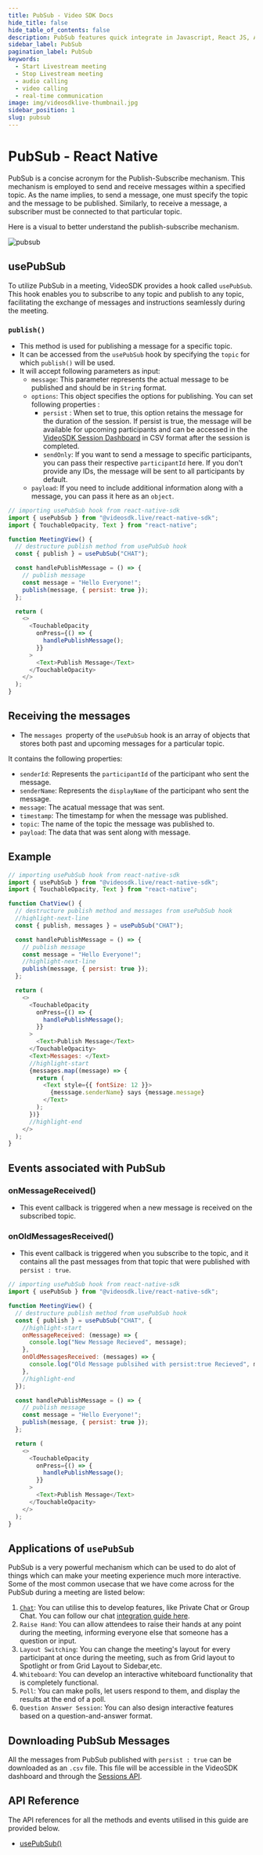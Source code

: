 ```yaml
---
title: PubSub - Video SDK Docs
hide_title: false
hide_table_of_contents: false
description: PubSub features quick integrate in Javascript, React JS, Android, IOS, React Native, Flutter with Video SDK to add live video & audio conferencing to your applications.
sidebar_label: PubSub
pagination_label: PubSub
keywords:
  - Start Livestream meeting
  - Stop Livestream meeting
  - audio calling
  - video calling
  - real-time communication
image: img/videosdklive-thumbnail.jpg 
sidebar_position: 1
slug: pubsub
---
```


# PubSub - React Native

PubSub is a concise acronym for the Publish-Subscribe mechanism. This mechanism is employed to send and receive messages within a specified topic. As the name implies, to send a message, one must specify the topic and the message to be published. Similarly, to receive a message, a subscriber must be connected to that particular topic.

Here is a visual to better understand the publish-subscribe mechanism.

![pubsub](/img/pubsub.png)

## usePubSub

To utilize PubSub in a meeting, VideoSDK provides a hook called `usePubSub`. This hook enables you to subscribe to any topic and publish to any topic, facilitating the exchange of messages and instructions seamlessly during the meeting.

### `publish()`

- This method is used for publishing a message for a specific topic.
- It can be accessed from the `usePubSub` hook by specifying the `topic` for which `publish()` will be used.
- It will accept following parameters as input:
  - `message`: This parameter represents the actual message to be published and should be in `String` format.
  - `options`: This object specifies the options for publishing. You can set following properties :
    - `persist` : When set to true, this option retains the message for the duration of the session. If persist is true, the message will be available for upcoming participants and can be accessed in the [VideoSDK Session Dashboard](https://app.videosdk.live/meetings/sessions) in CSV format after the session is completed.
    - `sendOnly`: If you want to send a message to specific participants, you can pass their respective `participantId` here. If you don't provide any IDs, the message will be sent to all participants by default.
  - `payload`: If you need to include additional information along with a message, you can pass it here as an `object`.

```js
// importing usePubSub hook from react-native-sdk
import { usePubSub } from "@videosdk.live/react-native-sdk";
import { TouchableOpacity, Text } from "react-native";

function MeetingView() {
  // destructure publish method from usePubSub hook
  const { publish } = usePubSub("CHAT");

  const handlePublishMessage = () => {
    // publish message
    const message = "Hello Everyone!";
    publish(message, { persist: true });
  };

  return (
    <>
      <TouchableOpacity
        onPress={() => {
          handlePublishMessage();
        }}
      >
        <Text>Publish Message</Text>
      </TouchableOpacity>
    </>
  );
}
```

## Receiving the messages

- The `messages `property of the `usePubSub` hook is an array of objects that stores both past and upcoming messages for a particular topic.

It contains the following properties:

- `senderId`: Represents the `participantId` of the participant who sent the message.
- `senderName`: Represents the `displayName` of the participant who sent the message.
- `message`: The acatual message that was sent.
- `timestamp`: The timestamp for when the message was published.
- `topic`: The name of the topic the message was published to.
- `payload`: The data that was sent along with message.

## Example

```js
// importing usePubSub hook from react-native-sdk
import { usePubSub } from "@videosdk.live/react-native-sdk";
import { TouchableOpacity, Text } from "react-native";

function ChatView() {
  // destructure publish method and messages from usePubSub hook
  //highlight-next-line
  const { publish, messages } = usePubSub("CHAT");

  const handlePublishMessage = () => {
    // publish message
    const message = "Hello Everyone!";
    //highlight-next-line
    publish(message, { persist: true });
  };

  return (
    <>
      <TouchableOpacity
        onPress={() => {
          handlePublishMessage();
        }}
      >
        <Text>Publish Message</Text>
      </TouchableOpacity>
      <Text>Messages: </Text>
      //highlight-start
      {messages.map((message) => {
        return (
          <Text style={{ fontSize: 12 }}>
            {messsage.senderName} says {message.message}
          </Text>
        );
      })}
      //highlight-end
    </>
  );
}
```

## Events associated with PubSub

### onMessageReceived()

- This event callback is triggered when a new message is received on the subscribed topic.

### onOldMessagesReceived()

- This event callback is triggered when you subscribe to the topic, and it contains all the past messages from that topic that were published with `persist : true`.

```js
// importing usePubSub hook from react-native-sdk
import { usePubSub } from "@videosdk.live/react-native-sdk";

function MeetingView() {
  // destructure publish method from usePubSub hook
  const { publish } = usePubSub("CHAT", {
    //highlight-start
    onMessageReceived: (message) => {
      console.log("New Message Recieved", message);
    },
    onOldMessagesReceived: (messages) => {
      console.log("Old Message publsihed with persist:true Recieved", messages);
    },
    //highlight-end
  });

  const handlePublishMessage = () => {
    // publish message
    const message = "Hello Everyone!";
    publish(message, { persist: true });
  };

  return (
    <>
      <TouchableOpacity
        onPress={() => {
          handlePublishMessage();
        }}
      >
        <Text>Publish Message</Text>
      </TouchableOpacity>
    </>
  );
}
```

## Applications of `usePubSub`

PubSub is a very powerful mechanism which can be used to do alot of things which can make your meeting experience much more interactive. Some of the most common usecase that we have come across for the PubSub during a meeting are listed below:

1. [`Chat`](./chat-using-pubsub): You can utilise this to develop features, like Private Chat or Group Chat. You can follow our chat [integration guide here](./chat-using-pubsub).
2. `Raise Hand`: You can allow attendees to raise their hands at any point during the meeting, informing everyone else that someone has a question or input.
3. `Layout Switching`: You can change the meeting's layout for every participant at once during the meeting, such as from Grid layout to Spotlight or from Grid Layout to Sidebar,etc.
4. `Whiteboard`: You can develop an interactive whiteboard functionality that is completely functional.
5. `Poll`: You can make polls, let users respond to them, and display the results at the end of a poll.
6. `Question Answer Session`: You can also design interactive features based on a question-and-answer format.

## Downloading PubSub Messages

All the messages from PubSub published with `persist : true` can be downloaded as an `.csv` file. This file will be accessible in the VideoSDK dashboard and through the [Sessions API](/api-reference/realtime-communication/fetch-session-using-sessionid).

## API Reference

The API references for all the methods and events utilised in this guide are provided below.

- [usePubSub()](/react-native/api/sdk-reference/use-pubsub)
